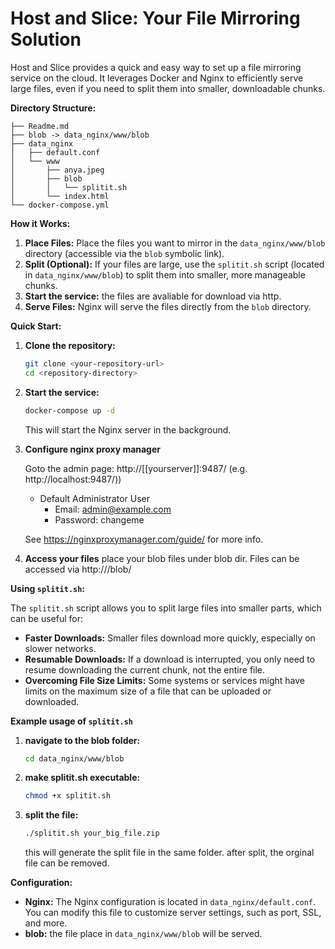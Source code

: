 # Host and Slice: Your File Mirroring Solution

Host and Slice provides a quick and easy way to set up a file mirroring service on the cloud.  It leverages Docker and Nginx to efficiently serve large files, even if you need to split them into smaller, downloadable chunks.

**Directory Structure:**
```
├── Readme.md
├── blob -> data_nginx/www/blob
├── data_nginx
│   ├── default.conf
│   └── www
│       ├── anya.jpeg
│       ├── blob
│       │   └── splitit.sh
│       └── index.html
└── docker-compose.yml
```


**How it Works:**

1.  **Place Files:**  Place the files you want to mirror in the `data_nginx/www/blob` directory (accessible via the `blob` symbolic link).
2.  **Split (Optional):** If your files are large, use the `splitit.sh` script (located in `data_nginx/www/blob`) to split them into smaller, more manageable chunks.
3. **Start the service:** the files are avaliable for download via http.
4.  **Serve Files:** Nginx will serve the files directly from the `blob` directory.

**Quick Start:**

1.  **Clone the repository:**

    ```bash
    git clone <your-repository-url>
    cd <repository-directory>
    ```

2.  **Start the service:**

    ```bash
    docker-compose up -d
    ```

    This will start the Nginx server in the background.

3. **Configure nginx proxy manager**

   Goto the admin page: http://[[yourserver]]:9487/ (e.g. http://localhost:9487/))
     - Default Administrator User
       - Email:    admin@example.com
       - Password: changeme
   
   See https://nginxproxymanager.com/guide/ for more info.

4. **Access your files**
   place your blob files under blob dir.
   Files can be accessed via  http://<yourserver>/blob/<filename>



**Using `splitit.sh`:**

The `splitit.sh` script allows you to split large files into smaller parts, which can be useful for:

*   **Faster Downloads:** Smaller files download more quickly, especially on slower networks.
*   **Resumable Downloads:** If a download is interrupted, you only need to resume downloading the current chunk, not the entire file.
*   **Overcoming File Size Limits:** Some systems or services might have limits on the maximum size of a file that can be uploaded or downloaded.

**Example usage of `splitit.sh`**

1. **navigate to the blob folder:**
    ```bash
    cd data_nginx/www/blob
    ```
2. **make splitit.sh executable:**
    ```bash
    chmod +x splitit.sh
    ```

3. **split the file:**
    ```bash
    ./splitit.sh your_big_file.zip
    ```
    this will generate the split file in the same folder.
    after split, the orginal file can be removed.


**Configuration:**

* **Nginx:** The Nginx configuration is located in `data_nginx/default.conf`. You can modify this file to customize server settings, such as port, SSL, and more.
* **blob:** the file place in `data_nginx/www/blob` will be served.

